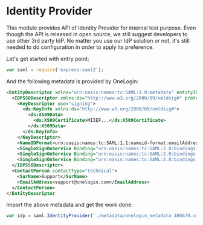 # Identity Provider

This module provides API of Identity Provider for internal test purpose. Even though the API is released in open source, we still suggest developers to use other 3rd party IdP. No matter you use our IdP solution or not, it's still needed to do configuration in order to apply its preference.

Let's get started with entry point:
```javascript
var saml = require('express-saml2');
```

And the following metadata is provided by OneLogin:
```xml
<EntityDescriptor xmlns="urn:oasis:names:tc:SAML:2.0:metadata" entityID="https://app.onelogin.com/saml/metadata/486670">
  <IDPSSODescriptor xmlns:ds="http://www.w3.org/2000/09/xmldsig#" protocolSupportEnumeration="urn:oasis:names:tc:SAML:2.0:protocol">
    <KeyDescriptor use="signing">
      <ds:KeyInfo xmlns:ds="http://www.w3.org/2000/09/xmldsig#">
        <ds:X509Data>
          <ds:X509Certificate>MIIEF...</ds:X509Certificate>
        </ds:X509Data>
      </ds:KeyInfo>
    </KeyDescriptor>
    <NameIDFormat>urn:oasis:names:tc:SAML:1.1:nameid-format:emailAddress</NameIDFormat>
    <SingleSignOnService Binding="urn:oasis:names:tc:SAML:2.0:bindings:HTTP-Redirect" Location="https://esaml2.onelogin.com/trust/saml2/http-post/sso/486670"/>
    <SingleSignOnService Binding="urn:oasis:names:tc:SAML:2.0:bindings:HTTP-POST" Location="https://esaml2.onelogin.com/trust/saml2/http-post/sso/486670"/>
    <SingleSignOnService Binding="urn:oasis:names:tc:SAML:2.0:bindings:SOAP" Location="https://esaml2.onelogin.com/trust/saml2/soap/sso/486670"/>
  </IDPSSODescriptor>
  <ContactPerson contactType="technical">
    <SurName>Support</SurName>
    <EmailAddress>support@onelogin.com</EmailAddress>
  </ContactPerson>
</EntityDescriptor
```
Import the above metadata and get the work done:
```javascript
var idp = saml.IdentityProvider('./metadata/onelogin_metadata_486670.xml');
```